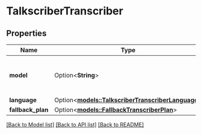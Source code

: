 # TalkscriberTranscriber

## Properties

Name | Type | Description | Notes
------------ | ------------- | ------------- | -------------
**model** | Option<**String**> | This is the model that will be used for the transcription. | [optional]
**language** | Option<[**models::TalkscriberTranscriberLanguage**](TalkscriberTranscriberLanguage.md)> |  | [optional]
**fallback_plan** | Option<[**models::FallbackTranscriberPlan**](FallbackTranscriberPlan.md)> |  | [optional]

[[Back to Model list]](../README.md#documentation-for-models) [[Back to API list]](../README.md#documentation-for-api-endpoints) [[Back to README]](../README.md)


